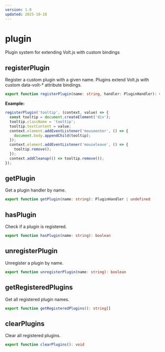 ```yaml
---
version: 1.0
updated: 2025-10-18
---
```


# plugin

Plugin system for extending Volt.js with custom bindings

## registerPlugin

Register a custom plugin with a given name.
Plugins extend Volt.js with custom data-volt-* attribute bindings.

```typescript
export function registerPlugin(name: string, handler: PluginHandler): void
```

**Example:**

```typescript
registerPlugin('tooltip', (context, value) => {
  const tooltip = document.createElement('div');
  tooltip.className = 'tooltip';
  tooltip.textContent = value;
  context.element.addEventListener('mouseenter', () => {
    document.body.appendChild(tooltip);
  });
  context.element.addEventListener('mouseleave', () => {
    tooltip.remove();
  });
  context.addCleanup(() => tooltip.remove());
});
```

## getPlugin

Get a plugin handler by name.

```typescript
export function getPlugin(name: string): PluginHandler | undefined
```

## hasPlugin

Check if a plugin is registered.

```typescript
export function hasPlugin(name: string): boolean
```

## unregisterPlugin

Unregister a plugin by name.

```typescript
export function unregisterPlugin(name: string): boolean
```

## getRegisteredPlugins

Get all registered plugin names.

```typescript
export function getRegisteredPlugins(): string[]
```

## clearPlugins

Clear all registered plugins.

```typescript
export function clearPlugins(): void
```
